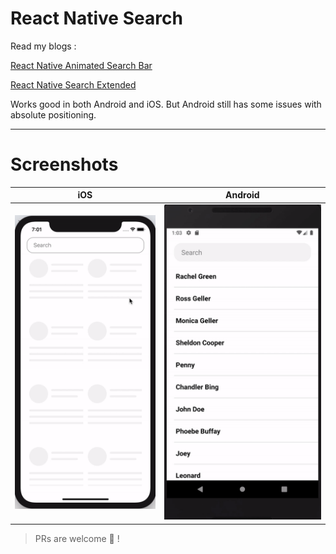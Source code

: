 # React Native Search

Read my blogs :

[React Native Animated Search Bar](https://medium.com/practicaldesign/react-native-search-72d1f7c081e1)

[React Native Search Extended](https://medium.com/practicaldesign/react-native-search-extended-1765c93b58fb)


Works good in both Android and iOS. But Android still has some issues with absolute positioning. 
__________________


# Screenshots

| iOS                                          | Android                                      |
|----------------------------------------------|----------------------------------------------|
| ![](CollapsibleSearch.gif)                   | ![](SearchAndroid.gif)                   |



> PRs are welcome 🤟 ! 
